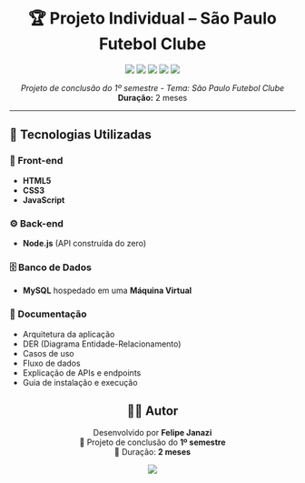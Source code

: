 <h1 align="center">🏆 Projeto Individual – São Paulo Futebol Clube</h1>

<p align="center">
  <img src="https://img.shields.io/badge/HTML5-orange?logo=html5&logoColor=white" />
  <img src="https://img.shields.io/badge/CSS3-blue?logo=css3&logoColor=white" />
  <img src="https://img.shields.io/badge/JavaScript-yellow?logo=javascript&logoColor=black" />
  <img src="https://img.shields.io/badge/Node.js-green?logo=node.js&logoColor=white" />
  <img src="https://img.shields.io/badge/MySQL-blue?logo=mysql&logoColor=white" />
</p>

<p align="center">
  <i>Projeto de conclusão do 1º semestre - Tema: São Paulo Futebol Clube</i><br/>
  <b>Duração:</b> 2 meses
</p>

<hr/>

<h2>📌 Tecnologias Utilizadas</h2>

<h3>🎨 Front-end</h3>
<ul>
  <li><b>HTML5</b></li>
  <li><b>CSS3</b></li>
  <li><b>JavaScript</b></li>
</ul>

<h3>⚙️ Back-end</h3>
<ul>
  <li><b>Node.js</b> (API construída do zero)</li>
</ul>

<h3>🗄️ Banco de Dados</h3>
<ul>
  <li><b>MySQL</b> hospedado em uma <b>Máquina Virtual</b></li>
</ul>

<h3>📑 Documentação</h3>
<ul>
  <li>Arquitetura da aplicação</li>
  <li>DER (Diagrama Entidade-Relacionamento)</li>
  <li>Casos de uso</li>
  <li>Fluxo de dados</li>
  <li>Explicação de APIs e endpoints</li>
  <li>Guia de instalação e execução</li>
</ul>

<h2 align="center">👨‍💻 Autor</h2>

<p align="center">
Desenvolvido por <b>Felipe Janazi</b><br/>
📌 Projeto de conclusão do <b>1º semestre</b><br/>
📅 Duração: <b>2 meses</b><br/>
</p>

<p align="center">
  <img src="https://img.shields.io/badge/Projeto-SPFC-red?logo=sao-paulo-fc&logoColor=white" />
</p>
